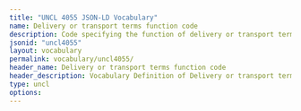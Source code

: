```yaml
---
title: "UNCL 4055 JSON-LD Vocabulary"
name: Delivery or transport terms function code
description: Code specifying the function of delivery or transport terms.
jsonid: "uncl4055"
layout: vocabulary
permalink: vocabulary/uncl4055/
header_name: Delivery or transport terms function code
header_description: Vocabulary Definition of Delivery or transport terms function code semantics in HTML format. JSON-LD format is available at [uncl4055.jsonld](https://edi3.org/vocabulary/uncl4055.jsonld)
type: uncl
options:
---
```

